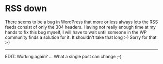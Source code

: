 # RSS down

There seems to be a bug in WordPress that more or less always lets the RSS feeds consist of only the 304 headers. Having not really enough time at my hands to fix this bug myself, I will have to wait until someone in the WP community finds a solution for it. It shouldn't take that long :-) Sorry for that :-)

-------------------------------



EDIT: Working again? ... What a single post can change ;-)